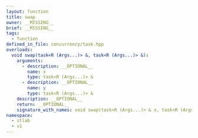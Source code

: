 ```yaml
---
layout: function
title: swap
owner: __MISSING__
brief: __MISSING__
tags:
  - function
defined_in_file: concurrency/task.hpp
overloads:
  void swap(task<R (Args...)> &, task<R (Args...)> &):
    arguments:
      - description: __OPTIONAL__
        name: x
        type: task<R (Args...)> &
      - description: __OPTIONAL__
        name: y
        type: task<R (Args...)> &
    description: __OPTIONAL__
    return: __OPTIONAL__
    signature_with_names: void swap(task<R (Args...)> & x, task<R (Args...)> & y)
namespace:
  - stlab
  - v1
---
```

